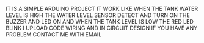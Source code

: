 IT IS A SIMPLE ARDUINO PROJECT IT WORK LIKE WHEN THE TANK WATER LEVEL IS HIGH THE WATER LEVEL SENSOR DETECT AND TURN ON THE BUZZER AND LED ON  AND WHEN THE TANK LEVEL IS LOW THE RED LED BLINK I UPLOAD CODE WIRING AND IN CIRCUIT DESIGN IF YOU HAVE ANY PROBLEM CONTACT ME WITH EMAIL
